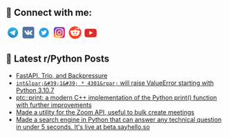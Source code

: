 ## 🔎 Connect with me:
[<img src="https://github.com/bullbesh/bullbesh/blob/main/images/Telegram.png" width="32" height="32" />](https://t.me/bullbesh)
[<img src="https://github.com/bullbesh/bullbesh/blob/main/images/VK.png" width="32" height="32" />](https://vk.com/bullbesh)
[<img src="https://github.com/bullbesh/bullbesh/blob/main/images/Twitter.png" width="32" height="32" />](https://twitter.com/bullbesh1)
[<img src="https://github.com/bullbesh/bullbesh/blob/main/images/Instagram.png" width="32" height="32" />](https://www.instagram.com/bullbesh)
[<img src="https://github.com/bullbesh/bullbesh/blob/main/images/Reddit.png" width="32" height="32" />](https://www.reddit.com/user/bullbesh)
[<img src="https://github.com/bullbesh/bullbesh/blob/main/images/YouTube.png" width="32" height="32" />](https://www.youtube.com/channel/UCtfjRs6uzgq5mfm8S06WTcg)

## 📕 Latest r/Python Posts
<!-- BLOG-POST-LIST:START -->
- [FastAPI, Trio, and Backpressure](https://www.reddit.com/r/Python/comments/x8as3g/fastapi_trio_and_backpressure/)
- [`int&lpar;&#39;1&#39; * 4301&rpar;` will raise ValueError starting with Python 3.10.7](https://www.reddit.com/r/Python/comments/x8ag01/int1_4301_will_raise_valueerror_starting_with/)
- [ptc::print: a modern C++ implementation of the Python print&lpar;&rpar; function with further improvements](https://www.reddit.com/r/Python/comments/x89ok8/ptcprint_a_modern_c_implementation_of_the_python/)
- [Made a utility for the Zoom API, useful to bulk create meetings](https://www.reddit.com/r/Python/comments/x89bf5/made_a_utility_for_the_zoom_api_useful_to_bulk/)
- [Made a search engine in Python that can answer any technical question in under 5 seconds. It&#39;s live at beta.sayhello.so](https://www.reddit.com/r/Python/comments/x8929h/made_a_search_engine_in_python_that_can_answer/)
<!-- BLOG-POST-LIST:END -->

